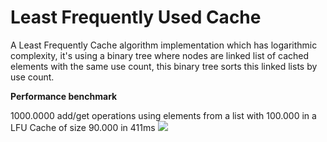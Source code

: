 # Least Frequently Used Cache

A Least Frequently Cache algorithm implementation which has logarithmic complexity, it's using a binary tree where nodes are linked list of cached elements with the same use count, this binary tree sorts this linked lists by use count.

<b>Performance benchmark</b><br>

1000.0000 add/get operations using elements from a list with 100.000 in a LFU Cache of size 90.000 in 411ms
<img src="https://lh3.googleusercontent.com/SJyPHpSQyt_7e4yCI2zQaac8mzHRAEmmIfsh8DyHRWCxVe1CA88o6sR3exQ7TiJpTi5kWVXmvGa5EbCuRJuN4Oog1yaQuKsjB8OYZKHHH0H_hTB6w34aUiT_itgTBWwM2xBfGpRSl3DnCs9qehqIQHHlSukbY_MSQeS39WcpN2lp1lqSmmHqtPIUS-KXGriHCXc1cm3Hi6ynDIln3LHp6upelUddBlBNgxaepprF5vmpN8PFqkMhTcTxdx3H8dodioikMKlZlMKyV4o7ZeZae6S-RnUTqkeENQu7BfuJpqk7WURfPfhnGTQiwXQJlwEB2BBvpO6BzmmQixmS8hxaP_EPcNlcEvdK5fYXng-06EudN7lXcGGE_JMqYGV_2pSKQbznLGlSLBQeTnp40H4Vg7lCgIycK-j8SsIVkptkZ6VpReffUXfNNYRQQQy2gmBJUm6-Wrdvmv9iYTGg9gxBcn9uWWDYo5RfaPRrBZxJ5s6bMcQNd4wtxi1DftcrvcsLh-W1yGoMrvlngiNh9bnBHvop2QOPRr_irTLOs7P8ELgMvWY0TGsoOvebezIxor9ikSkCH12L_Amv0I4dKD5PUAZdeTX52dI=w1079-h211-no" />

